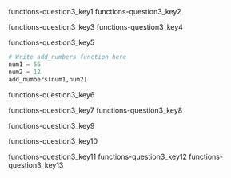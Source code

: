 functions-question3_key1
functions-question3_key2



functions-question3_key3
functions-question3_key4



functions-question3_key5


```python 
# Write add_numbers function here
num1 = 56
num2 = 12
add_numbers(num1,num2)
 ```

functions-question3_key6



functions-question3_key7
functions-question3_key8


functions-question3_key9


functions-question3_key10



functions-question3_key11
functions-question3_key12
functions-question3_key13
